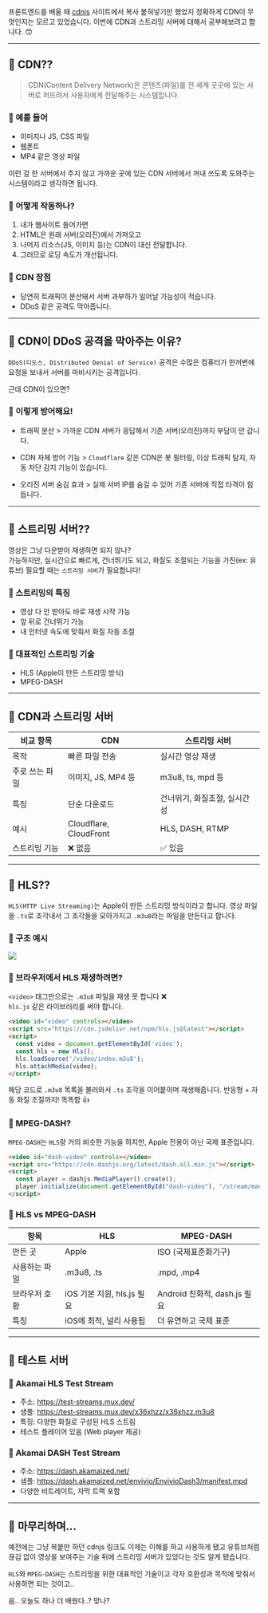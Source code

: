 프론트엔드를 배울 때 [cdnjs](https://cdnjs.com/) 사이트에서 복사 붙혀넣기만 했었지
정확하게 CDN이 무엇인지는 모르고 있었습니다.
이번에 CDN과 스트리밍 서버에 대해서 공부해보려고 합니다. 😙

***

## 🦮 CDN??

>CDN(Content Delivery Network)은 콘텐츠(파일)를 전 세계 곳곳에 있는 서버로 퍼뜨려서 사용자에게 전달해주는 시스템입니다.

### 🦄 예를 들어
- 이미지나 JS, CSS 파일
- 웹폰트
- MP4 같은 영상 파일

이런 걸 한 서버에서 주지 않고 가까운 곳에 있는 CDN 서버에서 꺼내 쓰도록 도와주는 시스템이라고 생각하면 됩니다.

### 🦄 어떻게 작동하나?
1. 내가 웹사이트 들어가면  
2. HTML은 원래 서버(오리진)에서 가져오고  
3. 나머지 리소스(JS, 이미지 등)는 CDN이 대신 전달합니다.
4. 그러므로 로딩 속도가 개선됩니다.

### 🦄 CDN 장점
- 당연히 트래픽이 분산돼서 서버 과부하가 일어날 가능성이 적습니다.
- DDoS 같은 공격도 막아줍니다.

---

## 🦮 CDN이 DDoS 공격을 막아주는 이유?

`DDoS(디도스, Distributed Denial of Service)` 공격은 수많은 컴퓨터가 한꺼번에 요청을 보내서 서버를 마비시키는 공격입니다.

근데 CDN이 있으면?

### 🦄 이렇게 방어해요!
- 트래픽 분산 > 가까운 CDN 서버가 응답해서 기존 서버(오리진)까지 부담이 안 갑니다.

- CDN 자체 방어 기능 > `Cloudflare` 같은 CDN은 봇 필터링, 이상 트래픽 탐지, 자동 차단 감지 기능이 있습니다.

- 오리진 서버 숨김 효과 > 실제 서버 IP를 숨길 수 있어 기존 서버에 직접 타격이 힘듭니다.

---

## 🦮 스트리밍 서버??

영상은 그냥 다운받아 재생하면 되지 않나?  
가능하지만, 실시간으로 빠르게, 건너뛰기도 되고, 화질도 조절되는 기능을 가진(ex: 유튜브) 필요할 때는 `스트리밍 서버`가 필요합니다!

### 🦄 스트리밍의 특징
- 영상 다 안 받아도 바로 재생 시작 가능
- 앞 뒤로 건너뛰기 가능
- 내 인터넷 속도에 맞춰서 화질 자동 조절

### 🦄 대표적인 스트리밍 기술
- HLS (Apple이 만든 스트리밍 방식)  
- MPEG-DASH

---

## 🦮 CDN과 스트리밍 서버

| 비교 항목 | CDN | 스트리밍 서버 |
|-----------|-----|----------------|
| 목적 | 빠른 파일 전송 | 실시간 영상 재생 |
| 주로 쓰는 파일 | 이미지, JS, MP4 등 | m3u8, ts, mpd 등 |
| 특징 | 단순 다운로드 | 건너뛰기, 화질조절, 실시간성 |
| 예시 | Cloudflare, CloudFront | HLS, DASH, RTMP |
| 스트리밍 기능 | ❌ 없음 | ✅ 있음 |

---

## 🦮 HLS??

`HLS(HTTP Live Streaming)`는 Apple이 만든 스트리밍 방식이라고 합니다.
영상 파일을 `.ts`로 조각내서 그 조각들을 모아가지고 `.m3u8`라는 파일을 만든다고 합니다.

### 🦄 구조 예시

<img src="/images/etc_study/5/image1.webp"/>

### 🦄 브라우저에서 HLS 재생하려면?

`<video>` 태그만으로는 `.m3u8` 파일을 재생 못 합니다 ❌  
`hls.js` 같은 라이브러리를 써야 합니다.

```html
<video id="video" controls></video>
<script src="https://cdn.jsdelivr.net/npm/hls.js@latest"></script>
<script>
  const video = document.getElementById('video');
  const hls = new Hls();
  hls.loadSource('/video/index.m3u8');
  hls.attachMedia(video);
</script>
```

해당 코드로 `.m3u8` 목록을 불러와서 `.ts` 조각을 이어붙이며 재생해줍니다.
반응형 + 자동 화질 조절까지! 똑똑함 👍

### 🦄 MPEG-DASH?

`MPEG-DASH`는 `HLS`랑 거의 비슷한 기능을 하지만, Apple 전용이 아닌 국제 표준입니다.

```html
<video id="dash-video" controls></video>
<script src="https://cdn.dashjs.org/latest/dash.all.min.js"></script>
<script>
  const player = dashjs.MediaPlayer().create();
  player.initialize(document.getElementById("dash-video"), "/stream/manifest.mpd", true);
</script>
```

### 🦄 HLS vs MPEG-DASH

| 항목      | HLS                  | MPEG-DASH               |
| ------- | -------------------- | ----------------------- |
| 만든 곳    | Apple                | ISO (국제표준화기구)           |
| 사용하는 파일 | .m3u8, .ts           | .mpd, .mp4              |
| 브라우저 호환 | iOS 기본 지원, hls.js 필요 | Android 친화적, dash.js 필요 |
| 특징      | iOS에 최적, 널리 사용됨      | 더 유연하고 국제 표준            |

***

## 🦮 테스트 서버

### 🦄 Akamai HLS Test Stream

* 주소: https://test-streams.mux.dev/
* 샘플: https://test-streams.mux.dev/x36xhzz/x36xhzz.m3u8
* 특징: 다양한 화질로 구성된 HLS 스트림
* 테스트 플레이어 있음 (Web player 제공)

### 🦄 Akamai DASH Test Stream

* 주소: https://dash.akamaized.net/
* 샘플: https://dash.akamaized.net/envivio/EnvivioDash3/manifest.mpd
* 다양한 비트레이트, 자막 트랙 포함

***

## 🧊 마무리하며...

예전에는 그냥 복붙만 하던 cdnjs 링크도
이제는 이해를 하고 사용하게 됐고 유튜브처럼 끊김 없이 영상을 보여주는 기술 뒤에 스트리밍 서버가 있었다는 것도 알게 됐습니다.

`HLS`와 `MPEG-DASH`는 스트리밍을 위한 대표적인 기술이고
각자 호환성과 목적에 맞춰서 사용하면 되는 것이고..

음.. 오늘도 하나 더 배웠다..? 맞나?